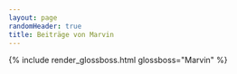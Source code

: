 ```yaml
---
layout: page
randomHeader: true
title: Beiträge von Marvin
---
```

{% include render_glossboss.html glossboss="Marvin" %}
